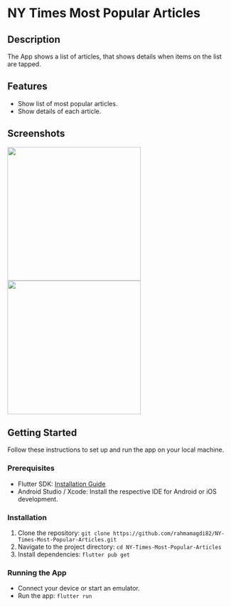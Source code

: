 # NY Times Most Popular Articles

## Description
The App shows a list of articles, that shows details when items on the list are tapped.

## Features
- Show list of most popular articles.
- Show details of each article.

## Screenshots

<div>
<img src="https://github.com/rahmamagdi82/NY-Times-Most-Popular-Articles/assets/98878812/cf4a8b0f-46f3-4efc-a278-f0d1926e5dd0" width="300">
<img src="https://github.com/rahmamagdi82/NY-Times-Most-Popular-Articles/assets/98878812/408423df-2789-4f8c-9571-c9af732c9122" width="300">
</div>

## Getting Started
Follow these instructions to set up and run the app on your local machine.

### Prerequisites
- Flutter SDK: [Installation Guide](https://flutter.dev/docs/get-started/install)
- Android Studio / Xcode: Install the respective IDE for Android or iOS development.

### Installation
1. Clone the repository: `git clone https://github.com/rahmamagdi82/NY-Times-Most-Popular-Articles.git`
2. Navigate to the project directory: `cd NY-Times-Most-Popular-Articles`
3. Install dependencies: `flutter pub get`

### Running the App
- Connect your device or start an emulator.
- Run the app: `flutter run`
